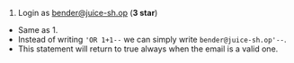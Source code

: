 1. Login as bender@juice-sh.op (__3 star__)

- Same as 1.
- Instead of writing `'OR 1+1--` we can simply write `bender@juice-sh.op'--`.
- This statement will return to true always when the email is a valid one.


